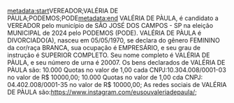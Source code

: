 <metadata:start>VEREADOR;VALÉRIA DE PÀULA;PODEMOS;PODE<metadata:end>
VALÉRIA DE PÀULA, é candidato a VEREADOR pelo município de SÃO JOSÉ DOS CAMPOS - SP na eleição MUNICIPAL de 2024 pelo PODEMOS (PODE). VALÉRIA DE PÀULA é DIVORCIADO(A), nasceu em 05/05/1970, se declara do gênero FEMININO da cor/raça BRANCA, sua ocupação é EMPRESÁRIO, e seu grau de instrução é SUPERIOR COMPLETO. Seu nome completo é VALÉRIA DE PÀULA, e seu número de urna é 20007.
Os bens declarados de VALÉRIA DE PÀULA são: 10.000 Quotas no valor de 1,00 cada CNPJ:10.304.008/0001-03 no valor de R$ 10000,00; 10.000 Quotas no valor de 1,00 cda CNPJ: 04.402.008/0001-35 no valor de R$ 10000,00; 
As redes sociais de VALÉRIA DE PÀULA são:https://www.instagram.com/eusouvaleriadepaula/;